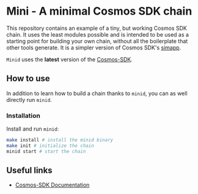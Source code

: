 # Mini - A minimal Cosmos SDK chain

This repository contains an example of a tiny, but working Cosmos SDK chain.
It uses the least modules possible and is intended to be used as a starting point for building your own chain, without all the boilerplate that other tools generate. It is a simpler version of Cosmos SDK's [simapp](https://github.com/cosmos/cosmos-sdk/tree/main/simapp).

`Minid` uses the **latest** version of the [Cosmos-SDK](https://github.com/cosmos/cosmos-sdk).

## How to use

In addition to learn how to build a chain thanks to `minid`, you can as well directly run `minid`.

### Installation

Install and run `minid`:

```sh
make install # install the minid binary
make init # initialize the chain
minid start # start the chain
```

## Useful links

* [Cosmos-SDK Documentation](https://docs.cosmos.network/)
